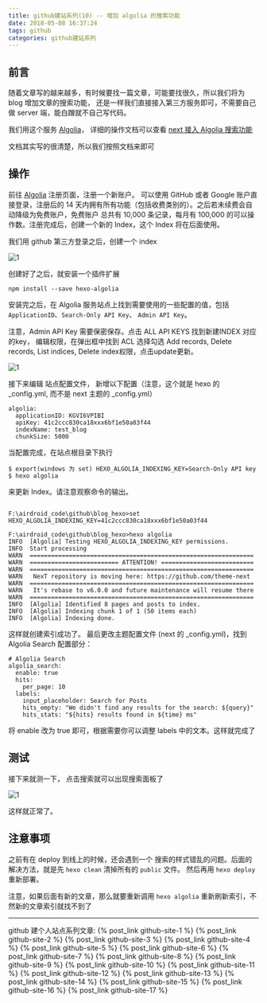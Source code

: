 ```yaml
---
title: github建站系列(10) -- 增加 algolia 的搜索功能
date: 2018-05-08 16:37:24
tags: github
categories: github建站系列
---
```

## 前言
随着文章写的越来越多，有时候要找一篇文章，可能要找很久，所以我们将为 blog 增加文章的搜索功能， 还是一样我们直接接入第三方服务即可，不需要自己做 server 端，能白蹭就不自己写代码。 

我们用这个服务 [Algolia](https://www.algolia.com/)， 详细的操作文档可以查看 [next 接入 Algolia 搜索功能](https://theme-next.iissnan.com/third-party-services.html#algolia-search)

文档其实写的很清楚，所以我们按照文档来即可

## 操作
前往 [Algolia](https://www.algolia.com/) 注册页面，注册一个新账户。 可以使用 GitHub 或者 Google 账户直接登录，注册后的 14 天内拥有所有功能（包括收费类别的）。之后若未续费会自动降级为免费账户，免费账户 总共有 10,000 条记录，每月有 100,000 的可以操作数。注册完成后，创建一个新的 Index，这个 Index 将在后面使用。
<!--more-->

我们用 github 第三方登录之后，创建一个 index

![1](1.png)

创建好了之后，就安装一个插件扩展
```text
npm install --save hexo-algolia
```
安装完之后，在 Algolia 服务站点上找到需要使用的一些配置的值，包括 `ApplicationID`、`Search-Only API Key`、 `Admin API Key`。

注意，Admin API Key 需要保密保存。点击 ALL API KEYS 找到新建INDEX 对应的key， 编辑权限，在弹出框中找到 ACL 选择勾选 Add records, Delete records, List indices, Delete index权限，点击update更新。

![1](2.png)

接下来编辑 站点配置文件， 新增以下配置（注意，这个就是 hexo 的 _config.yml, 而不是 next 主题的 _config.yml）
```text
algolia:
  applicationID: KGVI6VPIBI
  apiKey: 41c2ccc830ca18xxx6bf1e50a03f44
  indexName: test_blog
  chunkSize: 5000
```
当配置完成，在站点根目录下执行
```text
$ export(windows 为 set) HEXO_ALGOLIA_INDEXING_KEY=Search-Only API key
$ hexo algolia
```
来更新 Index。请注意观察命令的输出。
```text

F:\airdroid_code\github\blog_hexo>set  HEXO_ALGOLIA_INDEXING_KEY=41c2ccc830ca18xxx6bf1e50a03f44

F:\airdroid_code\github\blog_hexo>hexo algolia
INFO  [Algolia] Testing HEXO_ALGOLIA_INDEXING_KEY permissions.
INFO  Start processing
WARN  ===============================================================
WARN  ========================= ATTENTION! ==========================
WARN  ===============================================================
WARN   NexT repository is moving here: https://github.com/theme-next
WARN  ===============================================================
WARN   It's rebase to v6.0.0 and future maintenance will resume there
WARN  ===============================================================
INFO  [Algolia] Identified 8 pages and posts to index.
INFO  [Algolia] Indexing chunk 1 of 1 (50 items each)
INFO  [Algolia] Indexing done.
```
这样就创建索引成功了。 最后更改主题配置文件 (next 的 _config.yml)，找到 Algolia Search 配置部分：
```text
# Algolia Search
algolia_search:
  enable: true
  hits:
    per_page: 10
  labels:
    input_placeholder: Search for Posts
    hits_empty: "We didn't find any results for the search: ${query}"
    hits_stats: "${hits} results found in ${time} ms"
```
将 enable 改为 true 即可，根据需要你可以调整 labels 中的文本。这样就完成了

## 测试
接下来就测一下， 点击搜索就可以出现搜索面板了

![1](5.png)

这样就正常了。

## 注意事项
之前有在 deploy 到线上的时候，还会遇到一个 搜索的样式错乱的问题。后面的解决方法，就是先 `hexo clean` 清掉所有的 `public` 文件。 然后再用 `hexo deploy` 重新部署。

注意，如果后面有新的文章，那么就要重新调用 `hexo algolia` 重新刷新索引，不然新的文章索引就找不到了

---
github 建个人站点系列文章:
{% post_link github-site-1 %}
{% post_link github-site-2 %}
{% post_link github-site-3 %}
{% post_link github-site-4 %}
{% post_link github-site-5 %}
{% post_link github-site-6 %}
{% post_link github-site-7 %}
{% post_link github-site-8 %}
{% post_link github-site-9 %}
{% post_link github-site-10 %}
{% post_link github-site-11 %}
{% post_link github-site-12 %}
{% post_link github-site-13 %}
{% post_link github-site-14 %}
{% post_link github-site-15 %}
{% post_link github-site-16 %}
{% post_link github-site-17 %}
